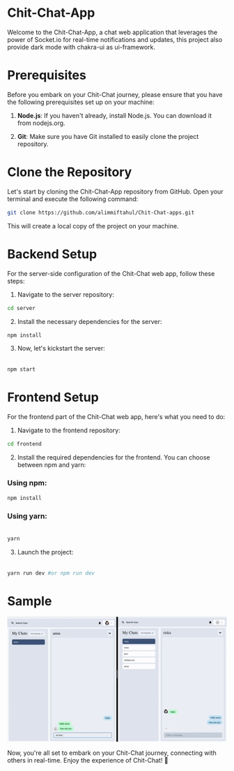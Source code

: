 # Chit-Chat-App

Welcome to the Chit-Chat-App, a chat web application that leverages the power of Socket.io for real-time notifications and updates, this project also provide dark mode with chakra-ui as ui-framework.

# Prerequisites

Before you embark on your Chit-Chat journey, please ensure that you have the following prerequisites set up on your machine:

1. **Node.js**: If you haven't already, install Node.js. You can download it from nodejs.org.

2. **Git**: Make sure you have Git installed to easily clone the project repository.

# Clone the Repository

Let's start by cloning the Chit-Chat-App repository from GitHub. Open your terminal and execute the following command:

```bash
git clone https://github.com/alimmiftahul/Chit-Chat-apps.git
```

This will create a local copy of the project on your machine.

# Backend Setup

For the server-side configuration of the Chit-Chat web app, follow these steps:

1. Navigate to the server repository:

```bash
cd server
```

2. Install the necessary dependencies for the server:

```bash
npm install
```

3. Now, let's kickstart the server:

```bash

npm start
```

# Frontend Setup

For the frontend part of the Chit-Chat web app, here's what you need to do:

1. Navigate to the frontend repository:

```bash
cd frontend
```

2. Install the required dependencies for the frontend. You can choose between npm and yarn:

### Using npm:

```bash
npm install
```

### Using yarn:

```bash

yarn
```

3. Launch the project:

```bash

yarn run dev #or npm run dev
```

# Sample

![Sample](samples/ss.gif)

Now, you're all set to embark on your Chit-Chat journey, connecting with others in real-time. Enjoy the experience of Chit-Chat! 🚀

